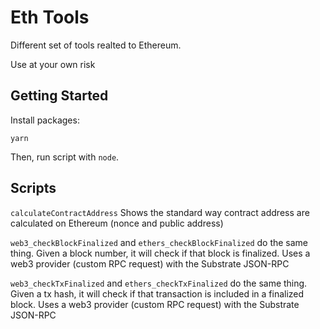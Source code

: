 # Eth Tools

Different set of tools realted to Ethereum.

Use at your own risk

## Getting Started

Install packages:

```
yarn
```

Then, run script with `node`.


## Scripts

`calculateContractAddress` Shows the standard way contract address are calculated on Ethereum (nonce and public address)

`web3_checkBlockFinalized` and  `ethers_checkBlockFinalized` do the same thing. Given a block number, it will check if that block is finalized. Uses a web3 provider (custom RPC request) with the Substrate JSON-RPC

`web3_checkTxFinalized`  and `ethers_checkTxFinalized` do the same thing. Given a tx hash, it will check if that transaction is included in a finalized block. Uses a web3 provider (custom RPC request) with the Substrate JSON-RPC

